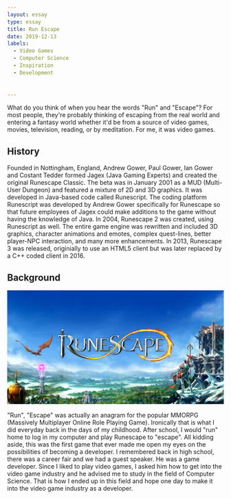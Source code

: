 ```yaml
---
layout: essay
type: essay
title: Run Escape
date: 2019-12-13
labels:
  - Video Games
  - Computer Science
  - Inspiration
  - Development
  
 
---
```

What do you think of when you hear the words "Run" and "Escape"? For most people, they're probably thinking of escaping from the real world and entering a fantasy world whether it'd be from a source of video games, movies, television, reading, or by meditation. For me, it was video games.

## History
Founded in Nottingham, England, Andrew Gower, Paul Gower, Ian Gower and Costant Tedder formed Jagex (Java Gaming Experts) and created the original Runescape Classic. The beta was in January 2001 as a MUD (Multi-User Dungeon) and featured a mixture of 2D and 3D graphics. It was developed in Java-based code called Runescript. The coding platform Runescript was developed by Andrew Gower specifically for Runescape so that future employees of Jagex could make additions to the game without having the knowledge of Java. In 2004, Runescape 2 was created, using Runescript as well. The entire game engine was rewritten and included 3D graphics, character animations and emotes, complex quest-lines, better player-NPC interaction, and many more enhancements. In 2013, Runescape 3 was released, originially to use an HTML5 client but was later replaced by a C++ coded client in 2016.



## Background

<img class="ui huge centered image" src="../images/Runescape.jpg">

"Run", "Escape" was actually an anagram for the popular MMORPG (Massively Multiplayer Online Role Playing Game). Ironically that is what I did everyday back in the days of my childhood. After school, I would "run" home to log in my computer and play Runescape to "escape". All kidding aside, this was the first game that ever made me open my eyes on the possibilities of becoming a developer. I remembered back in high school, there was a career fair and we had a guest speaker. He was a game developer. Since I liked to play video games, I asked him how to get into the video game industry and he advised me to study in the field of Computer Science. That is how I ended up in this field and hope one day to make it into the video game industry as a developer.



